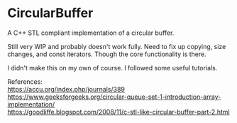 # CircularBuffer

A C++ STL compliant implementation of a circular buffer.

Still very WIP and probably doesn't work fully. Need to fix up copying, size changes, and
const iterators. Though the core functionality is there.

I didn't make this on my own of course. I followed some useful tutorials.

References:  
https://accu.org/index.php/journals/389  
https://www.geeksforgeeks.org/circular-queue-set-1-introduction-array-implementation/  
https://goodliffe.blogspot.com/2008/11/c-stl-like-circular-buffer-part-2.html

